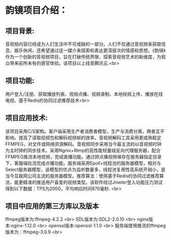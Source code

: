 # 韵镜项目介绍：
## 项目背景: 
音视频内容已经成为人们生活中不可或缺的一部分。人们不仅通过音视频来获取信息、娱乐休闲，还希望通过这一媒介来探索和表达更深层次的情感和思想。《韵镜》作为一个创新的音视频项目，旨在打破传统界限，探索音视频艺术的新维度，为观众带来前所未有的感官体验。该项目以上线至腾讯云.\<br\>
## 项目功能: 
用户登入/注册、获取播放列表、视频点播、视频录制、本地视频上传、播放在线电视、基于Redis的协同过滤推荐技术\<br\>
## 项目应用技术:
该项目采用C/S架构。客户端采用生产者消费者模型，生产与消费分离，两者互不影响，提高了读取视频包和解码视频帧的效率，音视频解码工具采用更成熟稳定FFMPEG，对文件或网络资源解码。音视频同步采用当今最主流的以音视频时钟为主时钟的同步技术。采用Ngnix+Rtmp的高性能轻量级反向代理服务器，配合FFMPEG推流本地视频，完成直播功能。通过把点播视频保存在服务器指定目录下，客服端拉流完成点播功能。服务端采用Epoll+线程池的服务器模型，相对与Select服务器模型，该模型的优点为监听数量多，线程池复用性高系统开销小，是当今互联网公司主流的服务器模型。推荐算法：使用基于Redis的协同过滤推荐算法，能更精准的推送用户喜爱的视频类型。该软件经过Jmeter登入功能压力测试得到以下数据：TPS为2000，平均响应时间870毫秒. \<br\>
## 项目中应用的第三方库以及版本
ffmpeg版本为:ffmpeg-4.2.2 \<br\>
SDL版本为:SDL2-2.0.10 \<br\>
nginx版本:nginx-1.12.0 \<br\>
openssl版本:openssl-1.1.0 \<br\>
服务端使用推流的ffmpeg版本为：ffmpeg-3.0.9 \<br\>
